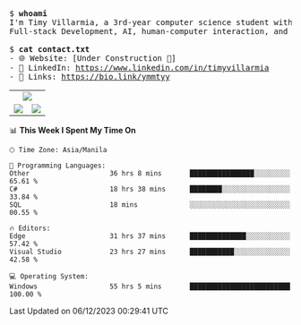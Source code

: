<pre>
$ <strong>whoami</strong>
I'm Timy Villarmia, a 3rd-year computer science student with a wide range of interests 
Full-stack Development, AI, human-computer interaction, and everything in between.
  
$ <strong>cat contact.txt</strong>
- 🌐 Website: [Under Construction 🚧]
- 💼 LinkedIn: <a href="https://www.linkedin.com/in/timyvillarmia">https://www.linkedin.com/in/timyvillarmia</a>  
- 🔗 Links: <a href="https://bio.link/ymmtyy">https://bio.link/ymmtyy</a>  
</pre>

<table align="center" width="100%"> 
  <tr> 
    <td align="center" colspan="2"> 
     <img src="https://github-profile-summary-cards.vercel.app/api/cards/profile-details?username=TimyVillarmia&theme=dark"/>
    </td> 
  </tr> 
   <tr> 
    <td align="center"> 
       <img src="https://github-readme-stats.vercel.app/api?username=TimyVillarmia&show_icons=true&theme=dark" />
    </td> 
    <td align="center">
      <img src="https://github-readme-stats.vercel.app/api/top-langs/?username=TimyVillarmia&layout=compact&count_private=true&theme=dark"/>
    </td> 
   </tr> 
</table>

<!--START_SECTION:waka-->
📊 **This Week I Spent My Time On** 

```text
🕑︎ Time Zone: Asia/Manila

💬 Programming Languages: 
Other                    36 hrs 8 mins       ████████████████░░░░░░░░░   65.61 % 
C#                       18 hrs 38 mins      ████████░░░░░░░░░░░░░░░░░   33.84 % 
SQL                      18 mins             ░░░░░░░░░░░░░░░░░░░░░░░░░   00.55 % 

🔥 Editors: 
Edge                     31 hrs 37 mins      ██████████████░░░░░░░░░░░   57.42 % 
Visual Studio            23 hrs 27 mins      ███████████░░░░░░░░░░░░░░   42.58 % 

💻 Operating System: 
Windows                  55 hrs 5 mins       █████████████████████████   100.00 % 
```


 Last Updated on 06/12/2023 00:29:41 UTC
<!--END_SECTION:waka--> 




                                                                                                           
                                                               
                                                                                                     

